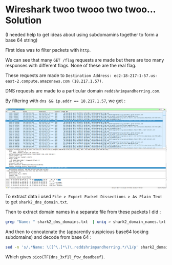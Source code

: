 # Wireshark twoo twooo two twoo... Solution
(I needed help to get ideas about using subdomamins together to form a base 64 string)

First idea was to filter packets with `http`.

We can see that many `GET /flag` requests are made but there are too many responses with different flags. None of these are the real flag. 

These requests are made to `Destination Address: ec2-18-217-1-57.us-east-2.compute.amazonaws.com (18.217.1.57)`.  

DNS requests are made to a particular domain `reddshrimpandherring.com`.

By filtering with `dns && ip.addr == 18.217.1.57`, we get :

![image](capture.png)

To extract data i used `File > Export Packet Dissections > As Plain Text` to get `shark2_dns_domain.txt`.

Then to extract domain names in a separate file from these packets I did : 
```bash
grep "Name: " shark2_dns_domains.txt  | uniq > shark2_domain_names.txt
```

And then to concatenate the (apparently suspicious base64 looking subdomains) and decode from base 64 :
```bash
sed -n 's/.*Name: \([^\.]*\)\.reddshrimpandherring.*/\1/p' shark2_domain_names.txt  | uniq | tr -d '\n' | base64 -d
```

Which gives `picoCTF{dns_3xf1l_ftw_deadbeef}`.